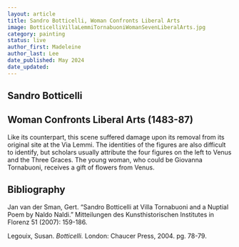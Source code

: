 ```yaml
---
layout: article
title: Sandro Botticelli, Woman Confronts Liberal Arts
image: BotticelliVillaLemmiTornabuoniWomanSevenLiberalArts.jpg
category: painting
status: live
author_first: Madeleine 
author_last: Lee
date_published: May 2024
date_updated:
---
```


## Sandro Botticelli
## Woman Confronts Liberal Arts (1483-87)

Like its counterpart, this scene suffered damage upon its removal from its original site at the Via Lemmi. The identities of the figures are also difficult to identify, but scholars usually attribute the four figures on the left to Venus and the Three Graces. The young woman, who could be Giovanna Tornabuoni, receives a gift of flowers from Venus.  

## Bibliography 
Jan van der Sman, Gert. “Sandro Botticelli at Villa Tornabuoni and a Nuptial Poem by Naldo Naldi.” Mitteilungen des Kunsthistorischen Institutes in Florenz 51 (2007): 159-186. 

Legouix, Susan. *Botticelli.* London: Chaucer Press, 2004. pg. 78-79. 
